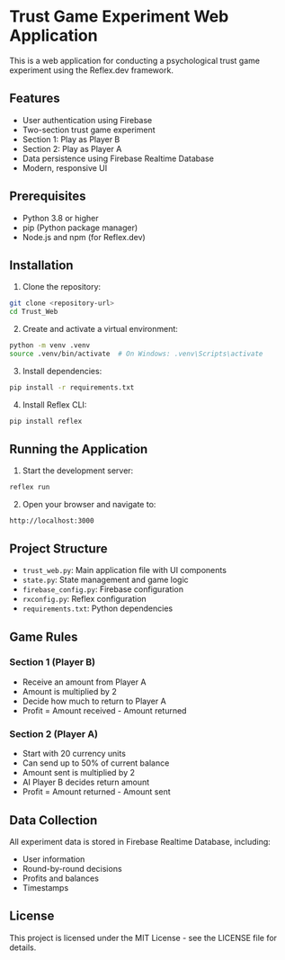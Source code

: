 # Trust Game Experiment Web Application

This is a web application for conducting a psychological trust game experiment using the Reflex.dev framework.

## Features

- User authentication using Firebase
- Two-section trust game experiment
- Section 1: Play as Player B
- Section 2: Play as Player A
- Data persistence using Firebase Realtime Database
- Modern, responsive UI

## Prerequisites

- Python 3.8 or higher
- pip (Python package manager)
- Node.js and npm (for Reflex.dev)

## Installation

1. Clone the repository:
```bash
git clone <repository-url>
cd Trust_Web
```

2. Create and activate a virtual environment:
```bash
python -m venv .venv
source .venv/bin/activate  # On Windows: .venv\Scripts\activate
```

3. Install dependencies:
```bash
pip install -r requirements.txt
```

4. Install Reflex CLI:
```bash
pip install reflex
```

## Running the Application

1. Start the development server:
```bash
reflex run
```

2. Open your browser and navigate to:
```
http://localhost:3000
```

## Project Structure

- `trust_web.py`: Main application file with UI components
- `state.py`: State management and game logic
- `firebase_config.py`: Firebase configuration
- `rxconfig.py`: Reflex configuration
- `requirements.txt`: Python dependencies

## Game Rules

### Section 1 (Player B)
- Receive an amount from Player A
- Amount is multiplied by 2
- Decide how much to return to Player A
- Profit = Amount received - Amount returned

### Section 2 (Player A)
- Start with 20 currency units
- Can send up to 50% of current balance
- Amount sent is multiplied by 2
- AI Player B decides return amount
- Profit = Amount returned - Amount sent

## Data Collection

All experiment data is stored in Firebase Realtime Database, including:
- User information
- Round-by-round decisions
- Profits and balances
- Timestamps

## License

This project is licensed under the MIT License - see the LICENSE file for details.
